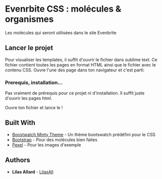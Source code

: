 # Evenrbite CSS : molécules & organismes

Les molécules qui seront utilisées dans le site Evenbrite

## Lancer le projet

Pour visualiser les templates, il suffit d'ouvrir le fichier dans sublime text. Ce fichier contient toutes les pages en format HTML ainsi que le fichier avec le contenu CSS. 
Ouvre l'une des page dans ton navigateur et c'est parti:

### Prerequis, installation...

Pas vraiment de prérequis pour ce projet ni d'installation. Il suffit juste d'ouvrir les pages html. 

Ouvre ton fichier et lance le !

## Built With

* [Boostwatch Minty Theme](https://bootswatch.com/minty/) - Un thème bootswatch prédéfini pour le CSS
* [Bootstrap](https://getbootstrap.com/nty/) - Pour des molécules bien faites
* [Pexel](https://www.pexels.com/fr-fr/) - Pour les images d'exemple

## Authors

* **Lilas Allard** - [LilasAll](https://github.com/LilasAll)


